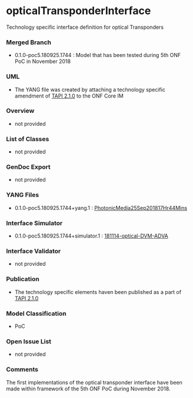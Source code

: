 # opticalTransponderInterface
Technology specific interface definition for optical Transponders

### Merged Branch
- 0.1.0-poc5.180925.1744 : Model that has been tested during 5th ONF PoC in November 2018

### UML
- The YANG file was created by attaching a technology specific amendment of [TAPI 2.1.0](https://github.com/OpenNetworkingFoundation/TAPI/tree/master/UML) to the ONF Core IM

### Overview
- not provided

### List of Classes
- not provided

### GenDoc Export
- not provided

### YANG Files
- 0.1.0-poc5.180925.1744+yang.1 : [PhotonicMedia25Sep201817Hr44Mins](./PhotonicMedia25Sep201817Hr44Mins.zip)

### Interface Simulator
- 0.1.0-poc5.180925.1744+simulator.1 : [181114-optical-DVM-ADVA](./181114-optical-DVM-ADVA.zip)

### Interface Validator
- not provided

### Publication
- The technology specific elements haven been published as a part of [TAPI 2.1.0](https://github.com/OpenNetworkingFoundation/TAPI/tree/master)

### Model Classification
- PoC

### Open Issue List
- not provided

### Comments 
The first implementations of the optical transponder interface have been made within framework of the 5th ONF PoC during November 2018.
